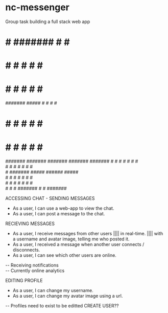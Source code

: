 # nc-messenger

Group task building a full stack web app

 #     # ####### #       #       ####### 
 #     # #       #       #       #     # 
 #     # #       #       #       #     # 
 ####### #####   #       #       #     # 
 #     # #       #       #       #     # 
 #     # #       #       #       #     # 
 ####### ####### ####### ####### ####### 
    #    #     # #       #     # #       
    #    #     # #       #     # #       
    #    ####### #####   ######  #####   
    #    #     # #       #   #   #       
    #    #     # #       #    #  #       
    #    #     # ####### #     # ####### 


ACCESSING CHAT - SENDING MESSAGES

- As a user, I can use a web-app to view the chat.
- As a user, I can post a message to the chat.

RECIEVING MESSAGES

- As a user, I receive messages from other users |||| in real-time. |||| with a username and avatar image, telling me who posted it.
- As a user, I received a message when another user connects / disconnects.
- As a user, I can see which other users are online.

-- Receiving notifications  
-- Currently online analytics

EDITING PROFILE

- As a user, I can change my username.
- As a user, I can change my avatar image using a url.

-- Profiles need to exist to be editted
CREATE USER??

